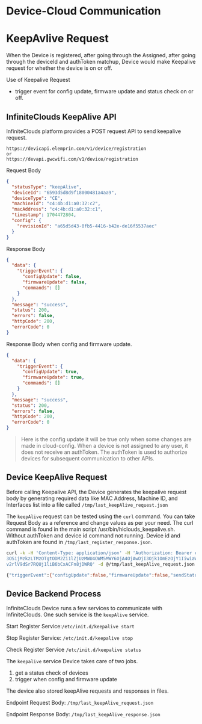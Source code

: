 # Device-Cloud Communication
# KeepAvlive Request

When the Device is registered, after going through the Assigned, after going through the deviceId and authToken matchup, Device would make Keepalive request for whether the device is on or off. 

Use of Keepalive Request

- trigger event for config update, firmware update and status check on or off.

## InfiniteClouds KeepAlive API

InfiniteClouds platform provides a POST request API to send keepalive request.

```HTTP
https://devicapi.elemprin.com/v1/device/registration 
or
https://devapi.gwcwifi.com/v1/device/registration
```
Request Body
```json
{
  "statusType": "keepAlive",
  "deviceId": "6593d5d8d9f18000481a4aa9",
  "deviceType": "CE",
  "machineId": "c4:4b:d1:a0:32:c2",
  "macAddress": "c4:4b:d1:a0:32:c1",
  "timestamp": 1704472804,
  "config": {
    "revisionId": "a65d5d43-0fb5-4416-b42e-de16f5537aec"
  }
}
```
Response Body 

```json
{
  "data": {
    "triggerEvent": {
      "configUpdate": false,
      "firmwareUpdate": false,
      "commands": []
    }
  },
  "message": "success",
  "status": 200,
  "errors": false,
  "httpCode": 200,
  "errorCode": 0
}
```
Response Body when config and firmware update. 
```json
{
  "data": {
    "triggerEvent": {
      "configUpdate": true,
      "firmwareUpdate": true,
      "commands": []
    }
  },
  "message": "success",
  "status": 200,
  "errors": false,
  "httpCode": 200,
  "errorCode": 0
}
```
> Here is the config update it will be true only when some changes are made in cloud-config.
> When a device is not assigned to any user, it does not receive an authToken. The authToken is used to authorize devices for subsequent communication to other APIs.

## Device KeepAlive Request
Before calling Keepalive API, the Device generates the keepalive request body by generating required data like  MAC Address, Machine ID, and Interfaces list into a file called `/tmp/last_keepAlive_request.json`

The `keepAlive` request can be tested using the `curl` command. You can take Request Body as a reference and change values as per your need.
The curl command is found in the main script /usr/bin/hiclouds_keepalive.sh. Without authToken and device id command not running. Device id and authToken are found in `/tmp/last_register_response.json`.

``` bash
curl -k -H 'Content-Type: application/json' -H 'Authorization: Bearer eyJhbGciOiJIUzUxMiJ9.eyJzdWIiOiI2NDExNmQzYWU1Mjg2NTU5MTViNmU0NWI6OmNlOjo2MGZiNDQ
3OS1jMzkzLTMzOTgtODM2Zi1lZjUzMWU4OWM5MWY6OjA4OjAwOjI3Ojk1OmEzOjY1IiwiaWF0IjoxNjc4ODgyNTA2LCJleHAiOjE2Nzg4ODYxMDZ9.SfPP8U0D6CCOTH0ZAjIKxyoGf_r9KrvmiWP_41jcV-0dKmblLYOtfa
v2rlV9dSr7RQUj1liB6bCxACFn8jDWRQ' -d @/tmp/last_keepAlive_request.json https://devapi.gwcwifi.com/v1/device/registration

{"triggerEvent":{"configUpdate":false,"firmwareUpdate":false,"sendStatus":false,"commands":null}}
```
## Device Backend Process
InfiniteClouds Device runs a few services to communicate with InfiniteClouds. One such service is the `keepAlive` service.

Start Register Service:`/etc/init.d/keepalive start`

Stop Register Service: `/etc/init.d/keepalive stop`

Check Register Service `/etc/init.d/keepalive status`

The `keepalive` service Device takes care of two jobs.
1. get a status check of devices
2. trigger when config and firmware update 

The device also stored keepAlive requests and responses in files.

Endpoint Request Body: `/tmp/last_keepAlive_request.json`

Endpoint Response Body: `/tmp/last_keepAlive_response.json`
